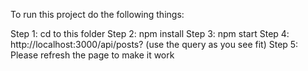 To run this project do the following things:

Step 1: cd to this folder
Step 2: npm install
Step 3: npm start
Step 4: http://localhost:3000/api/posts?  (use the query as you see fit)
Step 5: Please refresh the page to make it work

